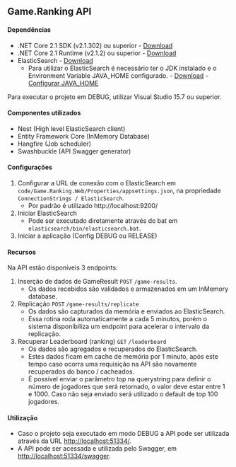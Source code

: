 ## Game.Ranking API


#### Dependências
* .NET Core 2.1 SDK (v2.1.302) ou superior - [Download](https://www.microsoft.com/net/download/thank-you/dotnet-sdk-2.1.302-windows-x64-installer ".NET Core 2.1 SDK")
* .NET Core 2.1 Runtime (v2.1.2) ou superior - [Download](https://www.microsoft.com/net/download/thank-you/dotnet-runtime-2.1.2-windows-hosting-bundle-installer ".NET Core 2.1 Runtime")
* ElasticSearch - [Download](https://www.elastic.co/downloads/elasticsearch "Download ElasticSearch")
    * Para utilizar o ElasticSearch é necessário ter o JDK instalado e o Environment Variable JAVA_HOME configurado. - [Download](http://www.oracle.com/technetwork/pt/java/javase/downloads/jdk8-downloads-2133151.html "JDK 8") - [Configurar JAVA_HOME](https://docs.oracle.com/cd/E19182-01/820-7851/inst_cli_jdk_javahome_t/ "Configurar JAVA_HOME")

Para executar o projeto em DEBUG, utilizar Visual Studio 15.7 ou superior.


#### Componentes utilizados
* Nest (High level ElasticSearch client)
* Entity Framework Core (InMemory Database)
* Hangfire (Job scheduler)
* Swashbuckle (API Swagger generator)


#### Configurações 
1. Configurar a URL de conexão com o ElasticSearch em `code/Game.Ranking.Web/Properties/appsettings.json`, na propriedade `ConnectionStrings / ElasticSearch`.
    * Por padrão é utilizado http://localhost:9200/
2. Iniciar ElasticSearch 
    * Pode ser executado diretamente através do bat em `elasticsearch/bin/elasticsearch.bat`.
3. Iniciar a aplicação (Config DEBUG ou RELEASE)


#### Recursos
Na API estão disponíveis 3 endpoints:
1. Inserção de dados de GameResult `POST` `/game-results`.
    * Os dados recebidos são validados e armazenados em um InMemory database.
2. Replicação `POST` `/game-results/replicate` 
    * Os dados são capturados da memória e enviados ao ElasticSearch.
    * Essa rotina roda automaticamente a cada 5 minutos, porém o sistema disponibiliza um endpoint para acelerar o intervalo da replicação.
3. Recuperar Leaderboard (ranking) `GET` `/leaderboard`
    * Os dados são agregados e recuperados do ElasticSearch.
    * Estes dados ficam em cache de memória por 1 minuto, após este tempo caso ocorra uma requisição na API são novamente recuperados do banco / cacheados.
    * É possível enviar o parâmetro top na querystring para definir o número de jogadores que será retornado, o valor deve estar entre 1 e 1000. Caso não seja enviado será utilizado o default de top 100 jogadores.


#### Utilização
* Caso o projeto seja executado em modo DEBUG a API pode ser utilizada através da URL [http://localhost:51334/](http://localhost:51334/).
* A API pode ser acessada e utilizada pelo Swagger, em [http://localhost:51334/swagger](http://localhost:51334/swagger).
